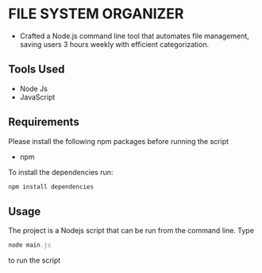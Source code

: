 # FILE SYSTEM ORGANIZER

- Crafted a Node.js command line tool that automates file management, saving users 3 hours weekly with efficient categorization.


## Tools Used

- Node Js
- JavaScript

## Requirements

Please install the following npm packages before running the script

- npm

To install the dependencies run:

```js
npm install dependencies
```

## Usage

The project is a Nodejs script that can be run from the command line.
Type 

```js
node main.js
``` 
to run the script